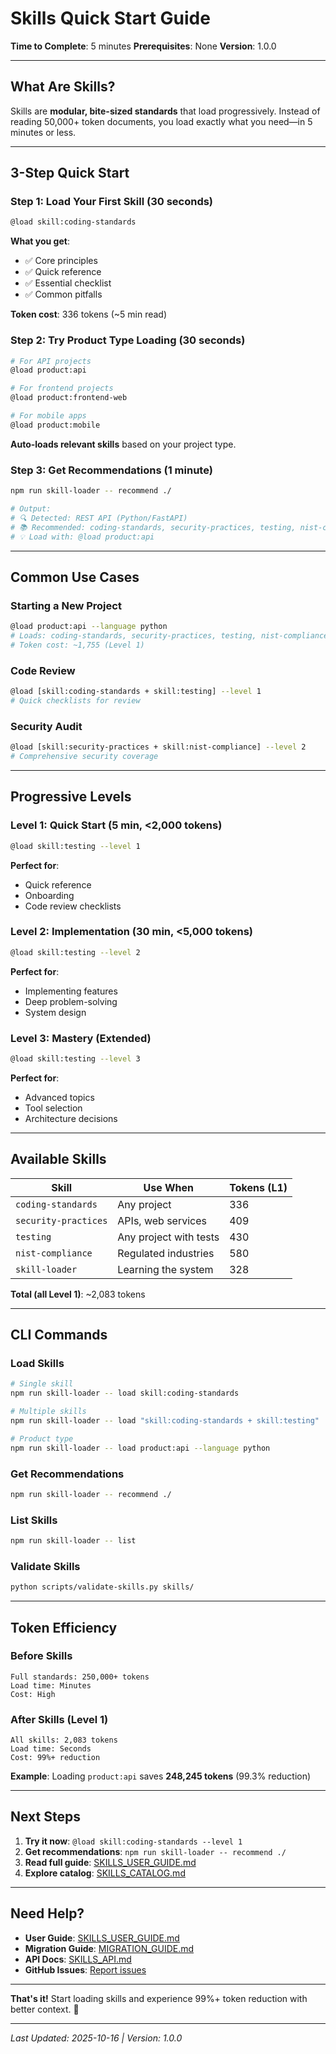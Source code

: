 # Skills Quick Start Guide

**Time to Complete**: 5 minutes
**Prerequisites**: None
**Version**: 1.0.0

---

## What Are Skills?

Skills are **modular, bite-sized standards** that load progressively. Instead of reading 50,000+ token documents, you load exactly what you need—in 5 minutes or less.

---

## 3-Step Quick Start

### Step 1: Load Your First Skill (30 seconds)

```bash
@load skill:coding-standards
```

**What you get**:

- ✅ Core principles
- ✅ Quick reference
- ✅ Essential checklist
- ✅ Common pitfalls

**Token cost**: 336 tokens (~5 min read)

### Step 2: Try Product Type Loading (30 seconds)

```bash
# For API projects
@load product:api

# For frontend projects
@load product:frontend-web

# For mobile apps
@load product:mobile
```

**Auto-loads relevant skills** based on your project type.

### Step 3: Get Recommendations (1 minute)

```bash
npm run skill-loader -- recommend ./

# Output:
# 🔍 Detected: REST API (Python/FastAPI)
# 📚 Recommended: coding-standards, security-practices, testing, nist-compliance
# 💡 Load with: @load product:api
```

---

## Common Use Cases

### Starting a New Project

```bash
@load product:api --language python
# Loads: coding-standards, security-practices, testing, nist-compliance
# Token cost: ~1,755 (Level 1)
```

### Code Review

```bash
@load [skill:coding-standards + skill:testing] --level 1
# Quick checklists for review
```

### Security Audit

```bash
@load [skill:security-practices + skill:nist-compliance] --level 2
# Comprehensive security coverage
```

---

## Progressive Levels

### Level 1: Quick Start (5 min, <2,000 tokens)

```bash
@load skill:testing --level 1
```

**Perfect for**:

- Quick reference
- Onboarding
- Code review checklists

### Level 2: Implementation (30 min, <5,000 tokens)

```bash
@load skill:testing --level 2
```

**Perfect for**:

- Implementing features
- Deep problem-solving
- System design

### Level 3: Mastery (Extended)

```bash
@load skill:testing --level 3
```

**Perfect for**:

- Advanced topics
- Tool selection
- Architecture decisions

---

## Available Skills

| Skill | Use When | Tokens (L1) |
|-------|----------|-------------|
| `coding-standards` | Any project | 336 |
| `security-practices` | APIs, web services | 409 |
| `testing` | Any project with tests | 430 |
| `nist-compliance` | Regulated industries | 580 |
| `skill-loader` | Learning the system | 328 |

**Total (all Level 1)**: ~2,083 tokens

---

## CLI Commands

### Load Skills

```bash
# Single skill
npm run skill-loader -- load skill:coding-standards

# Multiple skills
npm run skill-loader -- load "skill:coding-standards + skill:testing"

# Product type
npm run skill-loader -- load product:api --language python
```

### Get Recommendations

```bash
npm run skill-loader -- recommend ./
```

### List Skills

```bash
npm run skill-loader -- list
```

### Validate Skills

```bash
python scripts/validate-skills.py skills/
```

---

## Token Efficiency

### Before Skills

```
Full standards: 250,000+ tokens
Load time: Minutes
Cost: High
```

### After Skills (Level 1)

```
All skills: 2,083 tokens
Load time: Seconds
Cost: 99%+ reduction
```

**Example**: Loading `product:api` saves **248,245 tokens** (99.3% reduction)

---

## Next Steps

1. **Try it now**: `@load skill:coding-standards --level 1`
2. **Get recommendations**: `npm run skill-loader -- recommend ./`
3. **Read full guide**: [SKILLS_USER_GUIDE.md](./SKILLS_USER_GUIDE.md)
4. **Explore catalog**: [SKILLS_CATALOG.md](../SKILLS_CATALOG.md)

---

## Need Help?

- **User Guide**: [SKILLS_USER_GUIDE.md](./SKILLS_USER_GUIDE.md)
- **Migration Guide**: [MIGRATION_GUIDE.md](../migration/MIGRATION_GUIDE.md)
- **API Docs**: [SKILLS_API.md](../api/SKILLS_API.md)
- **GitHub Issues**: [Report issues](https://github.com/williamzujkowski/standards/issues)

---

**That's it!** Start loading skills and experience 99%+ token reduction with better context. 🚀

---

*Last Updated: 2025-10-16 | Version: 1.0.0*

